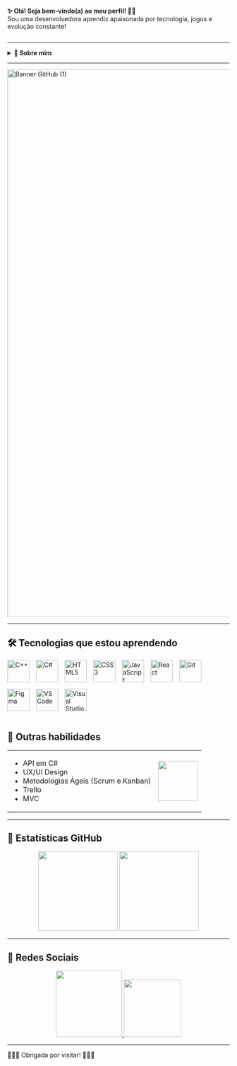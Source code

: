 <div style="display: flex; align-items: center; gap: 15px;">
  <p>
    <strong>✨ Olá! Seja bem-vindo(a) ao meu perfil! 👋🏻</strong><br>
    Sou uma desenvolvedora aprendiz apaixonada por tecnologia, jogos e evolução constante!
  </p>
</div>

---

<details>
  <summary><strong>💬 Sobre mim</strong></summary>
  <br>
  <blockquote>
    Desenvolvedora aprendiz no SENAI, cursando Desenvolvimento de Sistemas. <br>
    Apaixonada por tecnologia e sempre em busca de aprender e evoluir. <br>
    Nos meus tempos livres, gosto de jogar, explorar novos jogos e sou fã de <strong>Avatar</strong> e <strong>Pokémon</strong>!
  </blockquote>
</details>

---

<img width="4950" height="1238" alt="Banner GitHub (1)" src="https://github.com/user-attachments/assets/bcfc2f0f-d7a1-420c-987c-2a618d7cd526" />

---

## 🛠️ Tecnologias que estou aprendendo

<div style="display: flex; flex-wrap: wrap; gap: 15px; align-items: center;">
  <img src="https://cdn.jsdelivr.net/gh/devicons/devicon/icons/cplusplus/cplusplus-plain.svg" width="50" title="C++"/>
  <img src="https://cdn.jsdelivr.net/gh/devicons/devicon/icons/csharp/csharp-original.svg" width="50" title="C#"/>
  <img src="https://cdn.jsdelivr.net/gh/devicons/devicon/icons/html5/html5-original.svg" width="50" title="HTML5"/>
  <img src="https://cdn.jsdelivr.net/gh/devicons/devicon/icons/css3/css3-original.svg" width="50" title="CSS3"/>
  <img src="https://cdn.jsdelivr.net/gh/devicons/devicon/icons/javascript/javascript-original.svg" width="50" title="JavaScript"/>
  <img src="https://cdn.jsdelivr.net/gh/devicons/devicon/icons/react/react-original.svg" width="50" title="React"/>
  <img src="https://cdn.jsdelivr.net/gh/devicons/devicon/icons/git/git-original.svg" width="50" title="Git"/>
  <img src="https://cdn.jsdelivr.net/gh/devicons/devicon/icons/figma/figma-original.svg" width="50" title="Figma"/>
  <img src="https://cdn.jsdelivr.net/gh/devicons/devicon/icons/vscode/vscode-original.svg" width="50" title="VS Code"/>
  <img src="https://cdn.jsdelivr.net/gh/devicons/devicon/icons/visualstudio/visualstudio-plain.svg" width="50" title="Visual Studio"/>
</div>

<br>

## 🧠 Outras habilidades

<table>
<tr>
<td>

- API em C#  
- UX/UI Design  
- Metodologias Ágeis (Scrum e Kanban)  
- Trello  
- MVC  

</td>
<td>

<img src="https://media.tenor.com/U0L7fmkcNo0AAAAi/uxie-shiny.gif" width="90">

</td>
</tr>
</table>

---

## 👾 Estatísticas GitHub

<div align="center">
  <img height="180em" src="https://github-readme-stats.vercel.app/api?username=Yasmin-Machado-da-Silva&show_icons=true&theme=dracula&include_all_commits=true&count_private=true"/>
  <img height="180em" src="https://github-readme-stats.vercel.app/api/top-langs/?username=Yasmin-Machado-da-Silva&layout=compact&langs_count=7&theme=dracula"/>
</div>

---

## 🎀 Redes Sociais

<div align="center">
  <a href="https://www.instagram.com/y4smin_machad0/" target="_blank">
    <img src="https://img.shields.io/badge/Instagram-E4405F?style=for-the-badge&logo=instagram&logoColor=white" width="150"/>
  </a>

  <a href="mailto:yasminmachadodasilva01@gmail.com">
    <img src="https://img.shields.io/badge/Gmail-D14836?style=for-the-badge&logo=gmail&logoColor=white" width="130"/>
  </a>
</div>

---

🌸🌼🌸 Obrigada por visitar! 🌸🌼🌸
